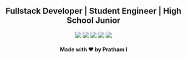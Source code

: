 <h2 align="center">Fullstack Developer | Student Engineer | High School Junior</h2>

<p align="center">
  <a href= "https://p.prathami1.tech" target="_blank"><img src="https://img.icons8.com/pastel-glyph/58/000000/website--v1.png"/></a>
  <a href= "https://github.com/prathami1?tab=repositories" target="_blank"><img src="https://img.icons8.com/material-sharp/64/000000/github.png"/></a>
  <a href= "https://instagram.com/prathami1" target="_blank"><img src="https://img.icons8.com/metro/58/000000/linkedin.png"/></a>
  <a href= "https://instagram.com/prathami1" target="_blank"><img src="https://img.icons8.com/fluent-systems-regular/64/000000/instagram.png"/></a>
  <a href="mailto:pminr@outlook.com?subject=Github Contact" target="_blank"><img src="https://img.icons8.com/ios-glyphs/64/000000/filled-sent.png"/></a>
</p>

<h4 align="center">Made with ❤️ by Pratham I</h4>
